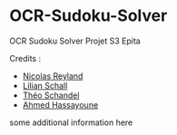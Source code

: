 # OCR-Sudoku-Solver
OCR Sudoku Solver Projet S3 Epita

Credits :
 * [Nicolas Reyland](https://github.com/Nicolas-Reyland)
 * [Lilian Schall](https://github.com/LilianSchall)
 * [Théo Schandel](https://github.com/ahmedhassayoune)
 * [Ahmed Hassayoune](https://github.com/theoschandel)

some additional information here
